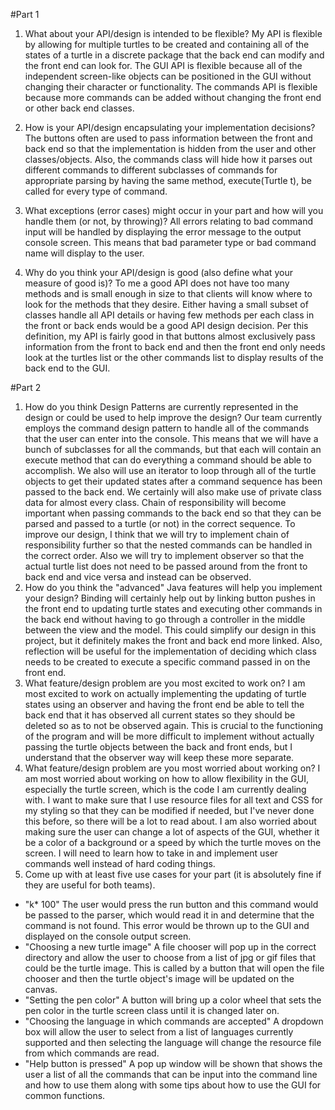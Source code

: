 #Part 1

1. What about your API/design is intended to be flexible?
My API is flexible by allowing for multiple turtles to be created and containing all of the states of a turtle in a discrete package that the back end can modify and the front end can look for. The GUI API is flexible because all of the independent screen-like objects can be positioned in the GUI without changing their character or functionality. The commands API is flexible because more commands can be added without changing the front end or other back end classes.

2. How is your API/design encapsulating your implementation decisions?
The buttons often are used to pass information between the front and back end so that the implementation is hidden from the user and other classes/objects. Also, the commands class will hide how it parses out different commands to different subclasses of commands for appropriate parsing by having the same method, execute(Turtle t), be called for every type of command. 

3. What exceptions (error cases) might occur in your part and how will you handle them (or not, by throwing)?
All errors relating to bad command input will be handled by displaying the error message to the output console screen. This means that bad parameter type or bad command name will display to the user.

4. Why do you think your API/design is good (also define what your measure of good is)?
To me a good API does not have too many methods and is small enough in size to that clients will know where to look for the methods that they desire. Either having a small subset of classes handle all API details or having few methods per each class in the front or back ends would be a good API design decision. Per this definition, my API is fairly good in that buttons almost exclusively pass information from the front to back end and then the front end only needs look at the turtles list or the other commands list to display results of the back end to the GUI.

#Part 2

1. How do you think Design Patterns are currently represented in the design or could be used to help improve the design?
Our team currently employs the command design pattern to handle all of the commands that the user can enter into the console. This means that we will have a bunch of subclasses for all the commands, but that each will contain an execute method that can do everything a command should be able to accomplish. We also will use an iterator to loop through all of the turtle objects to get their updated states after a command sequence has been passed to the back end. We certainly will also make use of private class data for almost every class. Chain of responsibility will become important when passing commands to the back end so that they can be parsed and passed to a turtle (or not) in the correct sequence. To improve our design, I think that we will try to implement chain of responsibility further so that the nested commands can be handled in the correct order. Also we will try to implement observer so that the actual turtle list does not need to be passed around from the front to back end and vice versa and instead can be observed. 
2. How do you think the "advanced" Java features will help you implement your design?
Binding will certainly help out by linking button pushes in the front end to updating turtle states and executing other commands in the back end without having to go through a controller in the middle between the view and the model. This could simplify our design in this project, but it definitely makes the front and back end more linked. Also, reflection will be useful for the implementation of deciding which class needs to be created to execute a specific command passed in on the front end. 
3. What feature/design problem are you most excited to work on?
I am most excited to work on actually implementing the updating of turtle states using an observer and having the front end be able to tell the back end that it has observed all current states so they should be deleted so as to not be observed again. This is crucial to the functioning of the program and will be more difficult to implement without actually passing the turtle objects between the back and front ends, but I understand that the observer way will keep these more separate.
4. What feature/design problem are you most worried about working on?
I am most worried about working on how to allow flexibility in the GUI, especially the turtle screen, which is the code I am currently dealing with. I want to make sure that I use resource files for all text and CSS for my styling so that they can be modified if needed, but I've never done this before, so there will be a lot to read about. I am also worried about making sure the user can change a lot of aspects of the GUI, whether it be a color of a background or a speed by which the turtle moves on the screen. I will need to learn how to take in and implement user commands well instead of hard coding things. 
5. Come up with at least five use cases for your part (it is absolutely fine if they are useful for both teams).
* "k* 100" The user would press the run button and this command would be passed to the parser, which would read it in and determine that the command is not found. This error would be thrown up to the GUI and displayed on the console output screen. 
* "Choosing a new turtle image" A file chooser will pop up in the correct directory and allow the user to choose from a list of jpg or gif files that could be the turtle image. This is called by a button that will open the file chooser and then the turtle object's image will be updated on the canvas. 
* "Setting the pen color" A button will bring up a color wheel that sets the pen color in the turtle screen class until it is changed later on. 
* "Choosing the language in which commands are accepted" A dropdown box will allow the user to select from a list of languages currently supported and then selecting the language will change the resource file from which commands are read. 
* "Help button is pressed" A pop up window will be shown that shows the user a list of all the commands that can be input into the command line and how to use them along with some tips about how to use the GUI for common functions. 
